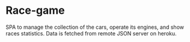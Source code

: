 # Race-game
SPA to manage the collection of the cars, operate its engines, and show races statistics. Data is fetched from remote JSON server on heroku.
